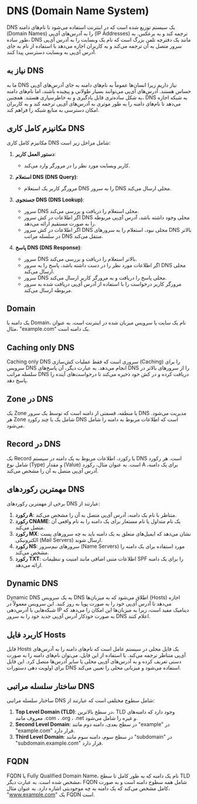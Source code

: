# DNS (Domain Name System)

DNS یک سیستم توزیع شده است که در اینترنت استفاده می‌شود تا نام‌های دامنه (Domain Names) را به آدرس‌های آی‌پی (IP Addresses) ترجمه کند و به برعکس. به طور ساده، DNS مانند یک دفترچه تلفن بزرگ است که نام یک وبسایت را به آدرس آی‌پی سرور متصل به آن ترجمه می‌کند و به کاربران اجازه می‌دهد با استفاده از نام به جای آدرس آی‌پی به وبسایت دسترسی پیدا کنند.

## نیاز به DNS 
ما به DNS نیاز داریم زیرا انسان‌ها عموماً به نام‌های دامنه به جای آدرس‌های آی‌پی حساس هستند. آدرس‌های آی‌پی می‌توانند بسیار طولانی و پیچیده باشند، اما نام‌های دامنه به شکل ساده‌تری قابل یادگیری و به خاطرسپاری هستند. همچنین، DNS به شبکه اجازه می‌دهد تا نام‌های دامنه را به طور موثری به آدرس‌های آی‌پی ترجمه کند و به کاربران امکان دسترسی به منابع شبکه را فراهم کند.

## مکانیزم کامل کاری DNS 

مکانیزم کامل کاری DNS شامل مراحل زیر است:

1. **دستور العمل کاربر**:
   - کاربر وبسایت مورد نظر را در مرورگر وارد می‌کند.

2. **استعلام DNS (DNS Query)**:
   - مرورگر کاربر یک استعلام DNS را به سرور DNS محلی ارسال می‌کند.

3. **جستجوی DNS (DNS Lookup)**:
   - سرور DNS محلی استعلام را دریافت و بررسی می‌کند.
   - اگر اطلاعات در کش سرور DNS محلی وجود داشته باشد، آدرس آی‌پی مربوطه را به صورت مستقیم ارائه می‌دهد.
   - اگر اطلاعات در کش سرور DNS محلی نبود، استعلام را به سرورهای DNS بالاتر در سلسله مراتب DNS منتقل می‌کند.

4. **پاسخ DNS (DNS Response)**:
   - سرور DNS بالاتر استعلام را دریافت و بررسی می‌کند.
   - اگر اطلاعات مورد نظر را در دست داشته باشد، پاسخ را به سرور DNS محلی ارسال می‌کند.
   - سرور DNS محلی پاسخ را دریافت و به مرورگر کاربر ارسال می‌کند.
   - مرورگر کاربر درخواست را با استفاده از آدرس آی‌پی دریافت شده به سرور مربوطه ارسال می‌کند.

## Domain
 
یک دامنه یا Domain، نام یک سایت یا سرویس میزبان شده در اینترنت است. به عنوان مثال، "example.com" یک دامنه است.

## Caching only DNS

Caching only DNS سروری است که فقط عملیات کش‌سازی (Caching) را برای سرویس DNS انجام می‌دهد. به عبارت دیگر، آن پاسخ‌های DNS را از سرورهای بالاتر در سلسله مراتب DNS دریافت کرده و در کش خود ذخیره می‌کند تا درخواست‌های آینده را پاسخ دهد.

## Zone در DNS

یک Zone یا منطقه، قسمتی از دامنه است که توسط یک سرور DNS مدیریت می‌شود. هر Zone شامل یک یا چند رکورد DNS است که اطلاعات مربوط به دامنه را شامل می‌شود.

## Record در DNS

یک Record یا رکورد، اطلاعات مربوط به یک دامنه در سیستم DNS است. هر رکورد شامل نوع (Type) و مقدار (Value) است. به عنوان مثال، رکورد A برای یک دامنه، آدرس آی‌پی متصل به آن را مشخص می‌کند.

## مهمترین رکوردهای DNS
 
برخی از مهمترین رکوردهای DNS عبارتند از:

1. **رکورد A**: متناظر با نام یک دامنه، آدرس آی‌پی متصل به آن را مشخص می‌کند.
2. **رکورد CNAME**: یک نام متداول یا نام مستعار برای یک دامنه را به نام واقعی آن متصل می‌کند.
3. **رکورد MX**: نشان می‌دهد که ایمیل‌های متعلق به یک دامنه باید به چه سرورهای پست الکترونیکی (Mail Servers) ارسال شوند.
4. **رکورد NS**: سرورهای نیم‌سرور (Name Servers) مورد استفاده برای یک دامنه را مشخص می‌کند.
5. **رکورد TXT**: اطلاعات متنی اضافی مانند امنیت و تنظیمات SPF را برای یک دامنه ارائه می‌دهد.

## Dynamic DNS 

Dynamic DNS به یک سرویس DNS اطلاق می‌شود که به میزبان‌ها (Hosts) اجازه می‌دهد تا آدرس آی‌پی خود را به صورت پویا به روز کنند. این سرویس معمولاً در شبکه‌هایی با آدرس‌دهی IP دینامیک مفید است، زیرا به میزبان‌ها این امکان را می‌دهد که به صورت خودکار آدرس آی‌پی جدید خود را به سرور DNS اعلام کنند.

## کاربرد فایل Hosts 

فایل Hosts یک فایل محلی در سیستم عامل است که نام‌های دامنه را به آدرس‌های آی‌پی متناظر ترجمه می‌کند. با استفاده از این فایل، می‌توان نام‌های دامنه را به صورت دستی تعریف کرده و به آدرس‌های آی‌پی محلی یا سایر آدرس‌ها متصل کرد. این فایل برای اولویت دهی دستورات DNS استفاده می‌شود و میزبانی محلی را تعیین می‌کند.

## ساختار سلسله مراتبی DNS
ساختار سلسله مراتبی DNS شامل سطوح مختلفی است که عبارتند از:

1. **Top Level Domain (TLD)**: در سطح بالاترین، TLD وجود دارد که دامنه‌های معروف مانند .com ، .org ، .net و غیره را شامل می‌شود.
2. **Second Level Domain**: در سطح بعدی، دامنه دوم مانند "example" در "example.com" قرار دارد.
3. **Third Level Domain**: در سطح سوم، دامنه سوم مانند "subdomain" در "subdomain.example.com" قرار دارد.

## FQDN 

FQDN یا Fully Qualified Domain Name، نام یک دامنه که به طور کامل تا سطح TLD مشخص شده است. به عبارت دیگر، FQDN شامل همه سطوح دامنه است و به صورت کامل مشخص می‌کند که یک دامنه به چه موجودیتی اشاره دارد. به عنوان مثال، "www.example.com" یک FQDN است.